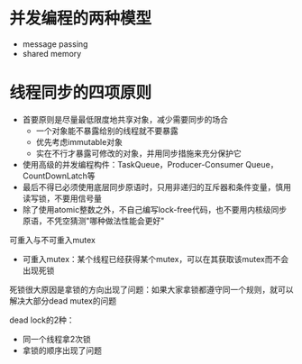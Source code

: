 # 并发编程的两种模型

- message passing
- shared memory



# 线程同步的四项原则

- 首要原则是尽量最低限度地共享对象，减少需要同步的场合
  - 一个对象能不暴露给别的线程就不要暴露
  - 优先考虑immutable对象
  - 实在不行才暴露可修改的对象，并用同步措施来充分保护它
- 使用高级的并发编程构件：TaskQueue，Producer-Consumer Queue，CountDownLatch等
- 最后不得已必须使用底层同步原语时，只用非递归的互斥器和条件变量，慎用读写锁，不要用信号量
- 除了使用atomic整数之外，不自己编写lock-free代码，也不要用内核级同步原语，不凭空猜测"哪种做法性能会更好"







可重入与不可重入mutex

- 可重入mutex：某个线程已经获得某个mutex，可以在其获取该mutex而不会出现死锁



死锁很大原因是拿锁的方向出现了问题：如果大家拿锁都遵守同一个规则，就可以解决大部分dead mutex的问题



dead lock的2种：

- 同一个线程拿2次锁
- 拿锁的顺序出现了问题